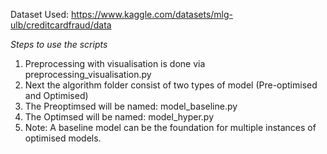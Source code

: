 Dataset Used: https://www.kaggle.com/datasets/mlg-ulb/creditcardfraud/data

*Steps to use the scripts*
1) Preprocessing with visualisation is done via preprocessing_visualisation.py
2) Next the algorithm folder consist of two types of model (Pre-optimised and Optimised)
3) The Preoptimsed will be named: model_baseline.py
4) The Optimsed will be named: model_hyper.py
5) Note: A baseline model can be the foundation for multiple instances of optimised models.
